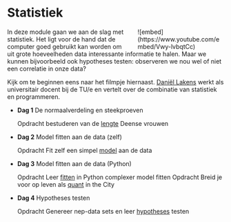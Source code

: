 <style>
div.embed
{
	margin:0 ! important;
}
</style>

# Statistiek

<div style="width: 40%; float:right; margin-left: 2em;">
![embed](https://www.youtube.com/embed/Vwy-lvbqtCc)
</div>

In deze module gaan we aan de slag met statistiek. Het ligt voor de hand dat de computer goed gebruikt kan worden om uit grote hoeveelheden data interessante informatie te halen. Maar we kunnen bijvoorbeeld ook hypotheses testen: observeren we nou wel of niet een correlatie in onze data?

Kijk om te beginnen eens naar het filmpje hiernaast. [Daniël Lakens](https://www.tue.nl/en/university/departments/industrial-engineering-innovation-sciences/the-department/staff/detail/ep/e/d/ep-uid/20091001/) werkt als universitair docent bij de TU/e en vertelt over de combinatie van statistiek en programmeren.

- **Dag 1** De normaalverdeling en steekproeven

	<span class="label label-primary">Opdracht</span> bestuderen van de [lengte](/statistiek/normaalverdeling) Deense vrouwen

- **Dag 2** Model fitten aan de data (zelf)

	<span class="label label-primary">Opdracht</span> Fit zelf een simpel [model](/statistiek/fittenzelf) aan de data

- **Dag 3** Model fitten aan de data (Python)

	<span class="label label-primary">Opdracht</span> Leer [fitten](/statistiek/fittenpython) in Python complexer model fitten
	<span class="label label-primary">Opdracht</span> Breid je voor op leven als [quant](/statistiek/quant) in the City
	
- **Dag 4** Hypotheses testen

	<span class="label label-primary">Opdracht</span> Genereer nep-data sets en leer [hypotheses](/statistiek/hypothesetesten) testen
